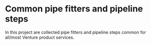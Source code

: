 # Common pipe fitters and pipeline steps
In this project are collected pipe fitters and pipeline steps common for all/most Venture product services.
